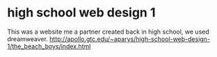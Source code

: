 # high school web design 1
 This was a website me a partner created back in high school, we used dreamweaver.
 http://apollo.gtc.edu/~aparys/high-school-web-design-1/the_beach_boys/index.html
